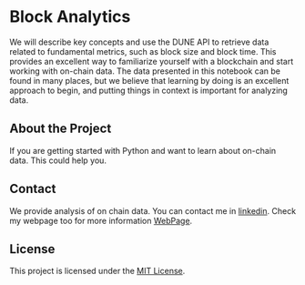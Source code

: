 # Block Analytics

We will describe key concepts and use the DUNE API to retrieve data related to fundamental metrics, such as block size and block time. 
This provides an excellent way to familiarize yourself with a blockchain and start working with on-chain data. The data presented in this
notebook can be found in many places, but we believe that learning by doing is an excellent approach to begin, and putting things in context is important for analyzing data.

## About the Project

If you are getting started with Python and want to learn about on-chain data. This could help you.

## Contact
We provide analysis of on chain data. 
You can contact me in [linkedin](https://www.linkedin.com/in/oscarquirogap/). Check my webpage too for more information [WebPage](http://onanalytics.co/).

## License
This project is licensed under the [MIT License](LICENSE).
